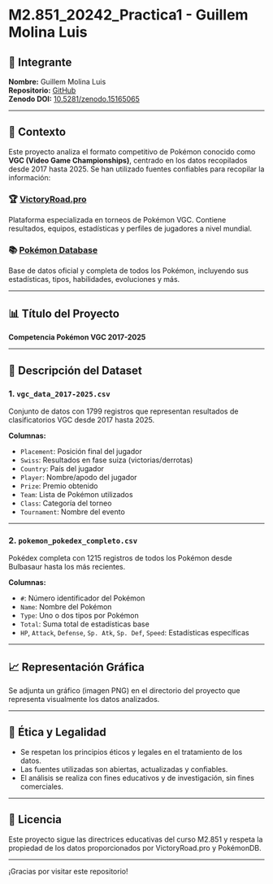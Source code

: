 # M2.851_20242_Practica1 - Guillem Molina Luis

## 👤 Integrante
**Nombre:** Guillem Molina Luis  
**Repositorio:** [GitHub](https://github.com/Guillemolina0101/M2.851_20242_Practica1-Guillem-Molina-Luis_)  
**Zenodo DOI:** [10.5281/zenodo.15165065](https://zenodo.org/records/15165066)

---

## 🧠 Contexto

Este proyecto analiza el formato competitivo de Pokémon conocido como **VGC (Video Game Championships)**, centrado en los datos recopilados desde 2017 hasta 2025. Se han utilizado fuentes confiables para recopilar la información:

### 🏆 [VictoryRoad.pro](https://victoryroad.pro/)
Plataforma especializada en torneos de Pokémon VGC. Contiene resultados, equipos, estadísticas y perfiles de jugadores a nivel mundial.

### 📚 [Pokémon Database](https://pokemondb.net/pokedex/all)
Base de datos oficial y completa de todos los Pokémon, incluyendo sus estadísticas, tipos, habilidades, evoluciones y más.

---

## 📊 Título del Proyecto

**Competencia Pokémon VGC 2017-2025**

---

## 📁 Descripción del Dataset

### 1. `vgc_data_2017-2025.csv`

Conjunto de datos con 1799 registros que representan resultados de clasificatorios VGC desde 2017 hasta 2025.

**Columnas:**
- `Placement`: Posición final del jugador
- `Swiss`: Resultados en fase suiza (victorias/derrotas)
- `Country`: País del jugador
- `Player`: Nombre/apodo del jugador
- `Prize`: Premio obtenido
- `Team`: Lista de Pokémon utilizados
- `Class`: Categoría del torneo
- `Tournament`: Nombre del evento

---

### 2. `pokemon_pokedex_completo.csv`

Pokédex completa con 1215 registros de todos los Pokémon desde Bulbasaur hasta los más recientes.

**Columnas:**
- `#`: Número identificador del Pokémon
- `Name`: Nombre del Pokémon
- `Type`: Uno o dos tipos por Pokémon
- `Total`: Suma total de estadísticas base
- `HP`, `Attack`, `Defense`, `Sp. Atk`, `Sp. Def`, `Speed`: Estadísticas específicas

---

## 📈 Representación Gráfica

Se adjunta un gráfico (imagen PNG) en el directorio del proyecto que representa visualmente los datos analizados.

---

## 🔐 Ética y Legalidad

- Se respetan los principios éticos y legales en el tratamiento de los datos.
- Las fuentes utilizadas son abiertas, actualizadas y confiables.
- El análisis se realiza con fines educativos y de investigación, sin fines comerciales.

---

## 🧾 Licencia

Este proyecto sigue las directrices educativas del curso M2.851 y respeta la propiedad de los datos proporcionados por VictoryRoad.pro y PokémonDB.

---

¡Gracias por visitar este repositorio!
